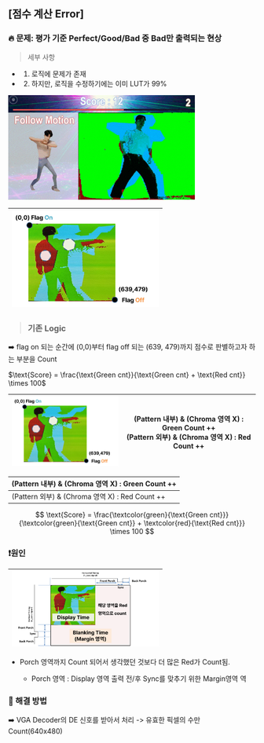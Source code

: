 ## [점수 계산 Error]

### 🔥 문제: 평가 기준 Perfect/Good/Bad 중 Bad만 출력되는 현상 

> 세부 사항

- 1. 로직에 문제가 존재
- 2. 하지만, 로직을 수정하기에는 이미 LUT가 99%

<img src="https://github.com/2735C/VGA_Motion_Recognition_Game/blob/main/History/img/another/game_2.gif?raw=true" width="380">


<br>


<img src="/History/img/hw/img_114.png" width=300> |
--|

> ### 기존 Logic 

:arrow_right: flag on 되는 순간에 (0,0)부터 flag off 되는 (639, 479)까지 점수로 판별하고자 하는 부분을 Count

$\text{Score} = \frac{\text{Green cnt}}{\text{Green cnt} + \text{Red cnt}} \times 100$


<img src="/History/img/hw/img_114.png" width=300> | (Pattern 내부) & (Chroma 영역 X) : Green Count ++ <br> (Pattern 외부) & (Chroma 영역 X) : Red Count ++ |
--|--


(Pattern 내부) & (Chroma 영역 X) : Green Count ++|
--|
(Pattern 외부) & (Chroma 영역 X) : Red Count ++ |

$$
\text{Score} = \frac{\textcolor{green}{\text{Green cnt}}}{\textcolor{green}{\text{Green cnt}} + \textcolor{red}{\text{Red cnt}}} \times 100
$$

### ❗원인
<img src="/History/img/hw/img_115.png" width=300> |
--|

* Porch 영역까지 Count 되어서 생각했던 것보다 더 많은 Red가 Count됨.

     *  Porch 영역 : Display 영역 출력 전/후 Sync를 맞추기 위한 Margin영역
역

### 🤩 해결 방법 

:arrow_right: VGA Decoder의 DE 신호를 받아서 처리 -> 유효한 픽셀의 수만 Count(640x480)
